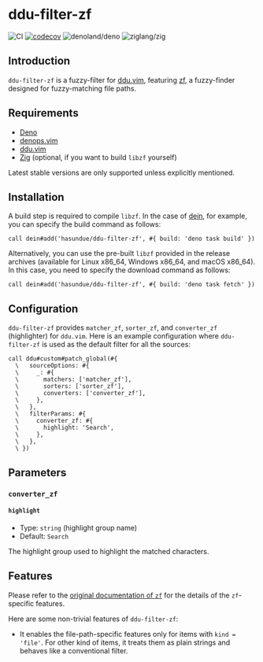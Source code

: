 <!-- panvimdoc-ignore-start -->

# ddu-filter-zf

<!-- deno-fmt-ignore-start -->

![CI](https://github.com/hasundue/ddu-filter-zf/actions/workflows/ci.yml/badge.svg)
[![codecov](https://codecov.io/gh/hasundue/ddu-filter-zf/branch/main/graph/badge.svg?token=7BS432RAXB)](https://codecov.io/gh/hasundue/ddu-filter-zf)
![denoland/deno](https://img.shields.io/badge/Deno-v1.38.5-informational?logo=deno) <!-- @denopendabot denoland/deno -->
![ziglang/zig](https://img.shields.io/badge/Zig-0.11.0-informational?logo=zig) <!-- @denopendabot ziglang/zig -->

<!-- deno-fmt-ignore-end -->

<!-- panvimdoc-ignore-end -->

## Introduction

`ddu-filter-zf` is a fuzzy-filter for
[ddu.vim](https://github.com/Shougo/ddu.vim), featuring
[zf](https://github.com/natecraddock/zf), a fuzzy-finder designed for
fuzzy-matching file paths.

## Requirements

- [Deno](https://deno.land/)
- [denops.vim](https://github.com/vim-denops/denops.vim)
- [ddu.vim](https://github.com/Shougo/ddu.vim)
- [Zig](https://ziglang.org) (optional, if you want to build `libzf` yourself)

Latest stable versions are only supported unless explicitly mentioned.

## Installation

A build step is required to compile `libzf`. In the case of
[dein](https://github.com/Shougo/dein.vim), for example, you can specify the
build command as follows:

```viml
call dein#add('hasundue/ddu-filter-zf', #{ build: 'deno task build' })
```

Alternatively, you can use the pre-built `libzf` provided in the release
archives (available for Linux x86_64, Windows x86_64, and macOS x86_64). In this
case, you need to specify the download command as follows:

```viml
call dein#add('hasundue/ddu-filter-zf', #{ build: 'deno task fetch' })
```

## Configuration

`ddu-filter-zf` provides `matcher_zf`, `sorter_zf`, and `converter_zf`
(highlighter) for `ddu.vim`. Here is an example configuration where
`ddu-filter-zf` is used as the default filter for all the sources:

```viml
call ddu#custom#patch_global(#{
  \   sourceOptions: #{
  \     _: #{
  \       matchers: ['matcher_zf'],
  \       sorters: ['sorter_zf'],
  \       converters: ['converter_zf'],
  \     },
  \   },
  \   filterParams: #{
  \     converter_zf: #{
  \       highlight: 'Search',
  \     },
  \   },
  \ })
```

## Parameters

### `converter_zf`

#### `highlight`

- Type: `string` (highlight group name)
- Default: `Search`

The highlight group used to highlight the matched characters.

## Features

Please refer to the
[original documentation of `zf`](https://github.com/natecraddock/zf#why-use-zf)
for the details of the `zf`-specific features.

Here are some non-trivial features of `ddu-filter-zf`:

- It enables the file-path-specific features only for items with
  `kind = 'file'`. For other kind of items, it treats them as plain strings and
  behaves like a conventional filter.

